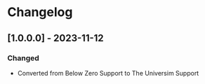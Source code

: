 # Changelog

## [1.0.0.0] - 2023-11-12

### Changed

- Converted from Below Zero Support to The Universim Support
